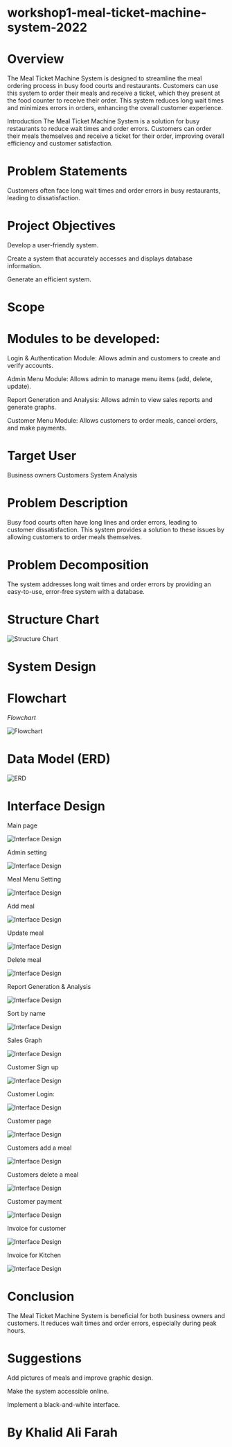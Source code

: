 # workshop1-meal-ticket-machine-system-2022

# Overview
The Meal Ticket Machine System is designed to streamline the meal ordering process in busy food courts and restaurants. Customers can use this system to order their meals and receive a ticket, which they present at the food counter to receive their order. This system reduces long wait times and minimizes errors in orders, enhancing the overall customer experience.

Introduction
The Meal Ticket Machine System is a solution for busy restaurants to reduce wait times and order errors. Customers can order their meals themselves and receive a ticket for their order, improving overall efficiency and customer satisfaction.

# Problem Statements
Customers often face long wait times and order errors in busy restaurants, leading to dissatisfaction.

# Project Objectives

Develop a user-friendly system.

Create a system that accurately accesses and displays database information.

Generate an efficient system.

# Scope

# Modules to be developed:

Login & Authentication Module: Allows admin and customers to create and verify accounts.

Admin Menu Module: Allows admin to manage menu items (add, delete, update).

Report Generation and Analysis: Allows admin to view sales reports and generate graphs.

Customer Menu Module: Allows customers to order meals, cancel orders, and make payments.

# Target User
Business owners
Customers
System Analysis

# Problem Description
Busy food courts often have long lines and order errors, leading to customer dissatisfaction. This system provides a solution to these issues by allowing customers to order meals themselves.

# Problem Decomposition
The system addresses long wait times and order errors by providing an easy-to-use, error-free system with a database.

# Structure Chart

![Structure Chart](https://github.com/Khalid-Ali-Farah/workshop1-meal-ticket-machine-system-2022/blob/5da2477500b45d966cc98f26e9384cc4242cbaf8/images/Picture300.png)


# System Design

# Flowchart

*Flowchart*

![Flowchart](https://github.com/Khalid-Ali-Farah/workshop1-meal-ticket-machine-system-2022/blob/5745bc6df15c15e72005cf44a2244c614eb4ec23/images/Picture1.png)



# Data Model (ERD)
![ERD](https://github.com/Khalid-Ali-Farah/workshop1-meal-ticket-machine-system-2022/blob/5745bc6df15c15e72005cf44a2244c614eb4ec23/images/Picture2.png)


# Interface Design

Main page

![Interface Design](https://github.com/Khalid-Ali-Farah/workshop1-meal-ticket-machine-system-2022/blob/207afd3e7af7c78130dbacec530cd2f565fac969/images/Picture3.png)

Admin setting 

![Interface Design](https://github.com/Khalid-Ali-Farah/workshop1-meal-ticket-machine-system-2022/blob/5745bc6df15c15e72005cf44a2244c614eb4ec23/images/Picture7.png)

Meal Menu Setting

![Interface Design](https://github.com/Khalid-Ali-Farah/workshop1-meal-ticket-machine-system-2022/blob/5745bc6df15c15e72005cf44a2244c614eb4ec23/images/Picture8.png)

Add meal

![Interface Design](https://github.com/Khalid-Ali-Farah/workshop1-meal-ticket-machine-system-2022/blob/5745bc6df15c15e72005cf44a2244c614eb4ec23/images/Picture9.png)

Update meal

![Interface Design](https://github.com/Khalid-Ali-Farah/workshop1-meal-ticket-machine-system-2022/blob/5745bc6df15c15e72005cf44a2244c614eb4ec23/images/Picture10.png)

Delete meal

![Interface Design](https://github.com/Khalid-Ali-Farah/workshop1-meal-ticket-machine-system-2022/blob/207afd3e7af7c78130dbacec530cd2f565fac969/images/Picture11.png)

Report Generation & Analysis

![Interface Design](https://github.com/Khalid-Ali-Farah/workshop1-meal-ticket-machine-system-2022/blob/227702729772289a4a5c3ad6169996baeb49ce77/images/Picture12.png)

Sort by name

![Interface Design](https://github.com/Khalid-Ali-Farah/workshop1-meal-ticket-machine-system-2022/blob/207afd3e7af7c78130dbacec530cd2f565fac969/images/Picture13.png)

Sales Graph

![Interface Design](https://github.com/Khalid-Ali-Farah/workshop1-meal-ticket-machine-system-2022/blob/c44ba36e5907da49156d810be43df79f1835579d/images/Picture14.png)

Customer Sign up

![Interface Design](https://github.com/Khalid-Ali-Farah/workshop1-meal-ticket-machine-system-2022/blob/207afd3e7af7c78130dbacec530cd2f565fac969/images/Picture15.png)

Customer Login: 

![Interface Design](https://github.com/Khalid-Ali-Farah/workshop1-meal-ticket-machine-system-2022/blob/207afd3e7af7c78130dbacec530cd2f565fac969/images/Picture16.png)

Customer page

![Interface Design](https://github.com/Khalid-Ali-Farah/workshop1-meal-ticket-machine-system-2022/blob/207afd3e7af7c78130dbacec530cd2f565fac969/images/Picture17.png)

Customers add a meal

![Interface Design](https://github.com/Khalid-Ali-Farah/workshop1-meal-ticket-machine-system-2022/blob/207afd3e7af7c78130dbacec530cd2f565fac969/images/Picture19.png)

Customers delete a meal

![Interface Design](https://github.com/Khalid-Ali-Farah/workshop1-meal-ticket-machine-system-2022/blob/207afd3e7af7c78130dbacec530cd2f565fac969/images/Picture19.png)

Customer payment

![Interface Design](https://github.com/Khalid-Ali-Farah/workshop1-meal-ticket-machine-system-2022/blob/207afd3e7af7c78130dbacec530cd2f565fac969/images/Picture20.png)

Invoice for customer

![Interface Design](https://github.com/Khalid-Ali-Farah/workshop1-meal-ticket-machine-system-2022/blob/207afd3e7af7c78130dbacec530cd2f565fac969/images/Picture24.png)

Invoice for Kitchen

![Interface Design](https://github.com/Khalid-Ali-Farah/workshop1-meal-ticket-machine-system-2022/blob/207afd3e7af7c78130dbacec530cd2f565fac969/images/Picture25.png)


# Conclusion
The Meal Ticket Machine System is beneficial for both business owners and customers. It reduces wait times and order errors, especially during peak hours.

# Suggestions
Add pictures of meals and improve graphic design.

Make the system accessible online.

Implement a black-and-white interface.

# By Khalid Ali Farah


